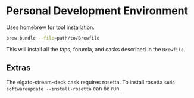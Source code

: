 # Personal Development Environment

Uses homebrew for tool installation.

```bash
brew bundle --file=path/to/Brewfile
```

This will install all the taps, forumla, and casks described in the `Brewfile`.

## Extras

The elgato-stream-deck cask requires rosetta.  To install rosetta `sudo softwareupdate --install-rosetta` can be run.